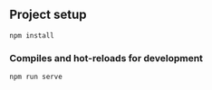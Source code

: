

## Project setup
```
npm install
```

### Compiles and hot-reloads for development
```
npm run serve
```



